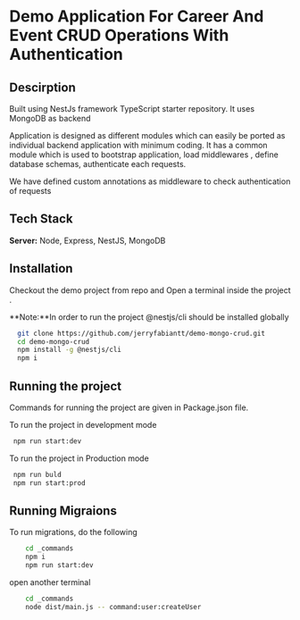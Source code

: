 
# Demo Application For Career And Event CRUD Operations With Authentication




## Descirption

Built using NestJs framework TypeScript starter repository. It uses MongoDB as backend

Application is designed as different modules which can easily be ported as individual backend application with minimum coding.
It has a common module which is used to bootstrap application, load middlewares , define database schemas, authenticate each requests.

We have defined custom annotations as middleware to check authentication of requests


## Tech Stack

**Server:** Node, Express, NestJS, MongoDB


## Installation
Checkout the demo project from repo and Open a terminal inside the project . 

**Note:**In order to run the project  @nestjs/cli should be installed globally

```bash
  git clone https://github.com/jerryfabiantt/demo-mongo-crud.git
  cd demo-mongo-crud
  npm install -g @nestjs/cli
  npm i
```

## Running the project

Commands for running the project are given in Package.json file. 

To run the project in development mode
    
```bash
 npm run start:dev
```
To run the project in Production mode

```bash
 npm run buld
 npm run start:prod
```



## Running Migraions

To run migrations, do the following

```bash
    cd _commands
    npm i
    npm run start:dev
```

open another terminal

```bash
    cd _commands
    node dist/main.js -- command:user:createUser
```


